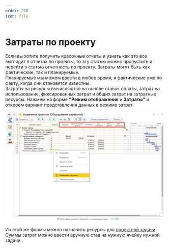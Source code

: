 ```yaml
---
order: 200
icon: file
---
```


# Затраты по проекту

Если вы хотите получить красочные отчеты и узнать как это все выглядит в отчетах по проекты, то эту статью можно пропустить и перейти в статью отчетность по проекту.
Затраты могут быть как фактические, так и планируемые.  
Планируемые мы можем ввести в любое время, я фактические уже по факту, когда они становятся известны.  
Затраты на ресурсы вычисляются на основе ставок оплаты, затрат на использование, фиксированных затрат и общих затрат на затратные ресурсы.
Нажмем на форме **"Режим отображения > Затраты"** и откроем вариант представления данных в режиме затрат.

![01_ЗатратыПоПроекту](static/01_ЗатратыПоПроекту.png)

Из этой же формы можно назначить ресурсы для [проектной задачи](https://softonit.ru/FAQ/courses/?COURSE_ID=1&LESSON_ID=739). Суммы затрат можно ввести вручную став на нужную ячейку нужной задачи.